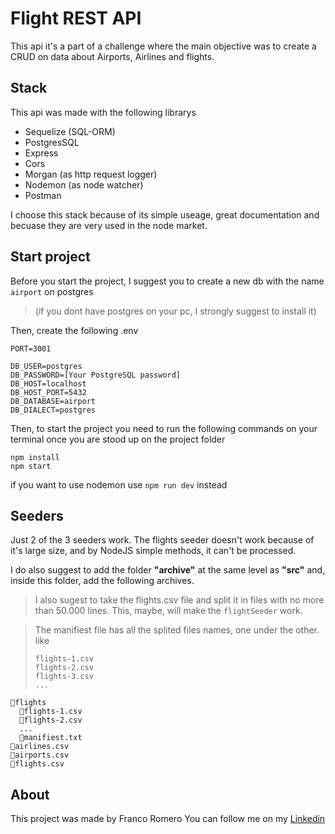 # Flight REST API

This api it's a part of a challenge where the main objective was to create a CRUD on data about Airports, Airlines and flights. 

## Stack  

This api was made with the following librarys  

- Sequelize (SQL-ORM)
- PostgresSQL
- Express
- Cors
- Morgan (as http request logger)
- Nodemon (as node watcher)
- Postman

I choose this stack because of its simple useage, great documentation and becuase they are very used in the node market.

## Start project

Before you start the project, I suggest you to create a new db with the name `airport` on postgres 
>(if you dont have postgres on your pc, I strongly suggest to install it)  

Then, create the following .env

```
PORT=3001

DB_USER=postgres
DB_PASSWORD=[Your PostgreSQL password]
DB_HOST=localhost
DB_HOST_PORT=5432
DB_DATABASE=airport
DB_DIALECT=postgres
```

Then, to start the project you need to run the following commands on your terminal once you are stood up on the project folder
```
npm install
npm start
```
if you want to use nodemon use `npm run dev` instead

## Seeders

Just 2 of the 3 seeders work. The flights seeder doesn't work because of it's large size, and by NodeJS simple methods, it can't be processed.

I do also suggest to add the folder **"archive"** at the same level as **"src"** and, inside this folder, add the following archives.
>I also sugest to take the flights.csv file and split it in files with no more than 50.000 lines. This, maybe, will make the `flightSeeder` work.

>The manifiest file has all the splited files names, one under the other. like 
>```
>flights-1.csv 
>flights-2.csv 
>flights-3.csv 
>... 
>```
>
```
📂flights
  📄flights-1.csv
  📄flights-2.csv
  ...
  📄manifiest.txt
📄airlines.csv
📄airports.csv
📄flights.csv
```



## About
This project was made by Franco Romero
You can follow me on my [Linkedin](www.linkedin.com/in/franco-romero-2b54b8159)